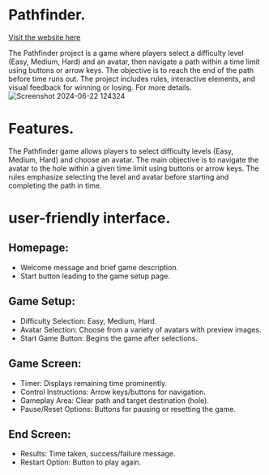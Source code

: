 # Pathfinder.

[Visit the website here](https://isalubs.github.io/Pathfinder/)

The Pathfinder project is a game where players select a difficulty level (Easy, Medium, Hard) and an avatar, then navigate a path within a time limit using buttons or arrow keys. The objective is to reach the end of the path before time runs out. The project includes rules, interactive elements, and visual feedback for winning or losing. For more details.
![Screenshot 2024-06-22 124324](https://github.com/IsaLubs/Pathfinder/assets/147058041/6fc16644-c6e3-469e-95ab-16e6923debf7)

# Features.

The Pathfinder game allows players to select difficulty levels (Easy, Medium, Hard) and choose an avatar. The main objective is to navigate the avatar to the hole within a given time limit using buttons or arrow keys. The rules emphasize selecting the level and avatar before starting and completing the path in time.

#  user-friendly interface.

## Homepage:

- Welcome message and brief game description.
- Start button leading to the game setup page.

## Game Setup:

- Difficulty Selection: Easy, Medium, Hard.
- Avatar Selection: Choose from a variety of avatars with preview images.
- Start Game Button: Begins the game after selections.

## Game Screen:

- Timer: Displays remaining time prominently.
- Control Instructions: Arrow keys/buttons for navigation.
- Gameplay Area: Clear path and target destination (hole).
- Pause/Reset Options: Buttons for pausing or resetting the game.

## End Screen:

- Results: Time taken, success/failure message.
- Restart Option: Button to play again.
